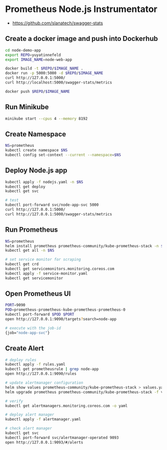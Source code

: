 # Prometheus Node.js Instrumentator

- https://github.com/slanatech/swagger-stats

## Create a docker image and push into Dockerhub
```bash
cd node-demo-app
export REPO=yuyatinnefeld
export IMAGE_NAME=node-web-app

docker build -t $REPO/$IMAGE_NAME .
docker run -p 5000:5000 -d $REPO/$IMAGE_NAME
curl http://127.0.0.1:5000/
curl http://localhost:5000/swagger-stats/metrics

docker push $REPO/$IMAGE_NAME
```

## Run Minikube
```bash
minikube start --cpus 4 --memory 8192
```

## Create Namespace
```bash
NS=prometheus
kubectl create namespace $NS
kubectl config set-context --current --namespace=$NS
```

## Deploy Node.js app
```bash
kubectl apply -f nodejs.yaml -n $NS
kubectl get deploy
kubectl get svc

# test
kubectl port-forward svc/node-app-svc 5000
curl http://127.0.0.1:5000/
curl http://127.0.0.1:5000/swagger-stats/metrics
```

## Run Prometheus
```bash
NS=prometheus
helm install prometheus prometheus-community/kube-prometheus-stack -n $NS
kubectl get all -n $NS

# set service monitor for scraping
kubectl get crd
kubectl get servicemonitors.monitoring.coreos.com 
kubectl apply -f service-monitor.yaml
kubectl get servicemonitor
```

## Open Prometheus UI
```bash
PORT=9090
POD=prometheus-prometheus-kube-prometheus-prometheus-0
kubectl port-forward $POD $PORT
open http://127.0.0.1:9090/targets?search=node-app

# execute with the job-id
{job="node-app-svc"}
```

## Create Alert
```bash
# deploy rules
kubectl apply -f rules.yaml
kubectl get prometheusrule | grep node-app
open http://127.0.0.1:9090/rules

# update alertmanager configuration
helm show values prometheus-community/kube-prometheus-stack > values.yaml
helm upgrade prometheus prometheus-community/kube-prometheus-stack -f values.yaml

# verify
kubectl get alertmanagers.monitoring.coreos.com -o yaml

# deploy alert manager
kubectl apply -f alertmanager.yaml

# check alert manager
kubectl get svc
kubectl port-forward svc/alertmanager-operated 9093
open http://127.0.0.1:9093/#/alerts
```
